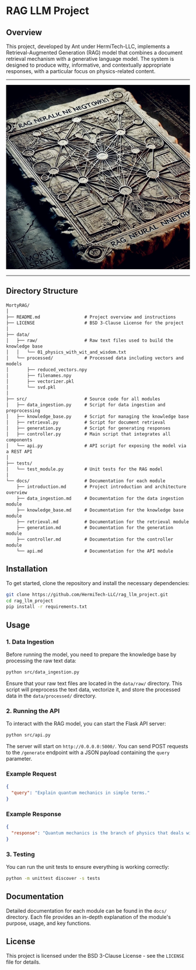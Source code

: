 # RAG LLM Project

## Overview

This project, developed by Ant under HermiTech-LLC, implements a Retrieval-Augmented Generation (RAG) model that combines a document retrieval mechanism with a generative language model. The system is designed to produce witty, informative, and contextually appropriate responses, with a particular focus on physics-related content.
___
![mortspeak](https://github.com/HermiTech-LLC/MortyRAG/blob/main/Mortspeak.jpg)
___

## Directory Structure

```
MortyRAG/
│
├── README.md                 # Project overview and instructions
├── LICENSE                   # BSD 3-Clause License for the project
│
├── data/
│   ├── raw/                  # Raw text files used to build the knowledge base
│   │   └── 01_physics_with_wit_and_wisdom.txt
│   └── processed/            # Processed data including vectors and models
│       ├── reduced_vectors.npy
│       ├── filenames.npy
│       ├── vectorizer.pkl
│       └── svd.pkl
│
├── src/                      # Source code for all modules
│   ├── data_ingestion.py     # Script for data ingestion and preprocessing
│   ├── knowledge_base.py     # Script for managing the knowledge base
│   ├── retrieval.py          # Script for document retrieval
│   ├── generation.py         # Script for generating responses
│   ├── controller.py         # Main script that integrates all components
│   └── api.py                # API script for exposing the model via a REST API
│
├── tests/
│   └── test_module.py        # Unit tests for the RAG model
│
└── docs/                     # Documentation for each module
    ├── introduction.md       # Project introduction and architecture overview
    ├── data_ingestion.md     # Documentation for the data ingestion module
    ├── knowledge_base.md     # Documentation for the knowledge base module
    ├── retrieval.md          # Documentation for the retrieval module
    ├── generation.md         # Documentation for the generation module
    ├── controller.md         # Documentation for the controller module
    └── api.md                # Documentation for the API module
```

## Installation

To get started, clone the repository and install the necessary dependencies:

```bash
git clone https://github.com/HermiTech-LLC/rag_llm_project.git
cd rag_llm_project
pip install -r requirements.txt
```

## Usage

### 1. Data Ingestion

Before running the model, you need to prepare the knowledge base by processing the raw text data:

```bash
python src/data_ingestion.py
```

Ensure that your raw text files are located in the `data/raw/` directory. This script will preprocess the text data, vectorize it, and store the processed data in the `data/processed/` directory.

### 2. Running the API

To interact with the RAG model, you can start the Flask API server:

```bash
python src/api.py
```

The server will start on `http://0.0.0.0:5000/`. You can send POST requests to the `/generate` endpoint with a JSON payload containing the `query` parameter.

### Example Request

```json
{
  "query": "Explain quantum mechanics in simple terms."
}
```

### Example Response

```json
{
  "response": "Quantum mechanics is the branch of physics that deals with the behavior of particles on a very small scale."
}
```

### 3. Testing

You can run the unit tests to ensure everything is working correctly:

```bash
python -m unittest discover -s tests
```

## Documentation

Detailed documentation for each module can be found in the `docs/` directory. Each file provides an in-depth explanation of the module's purpose, usage, and key functions.

## License

This project is licensed under the BSD 3-Clause License - see the `LICENSE` file for details.

